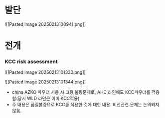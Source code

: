 
# 발단

![[Pasted image 20250213100941.png]]
# 전개

### KCC risk assessment

 ![[Pasted image 20250213101330.png]]


![[Pasted image 20250213101344.png]]


- china AZKO 파우더 사용 시 코팅 불량문제로, AHC 라인에도 KCC파우더를 적용함(당시 WLD 라인은 이미 KCC적용)
-  주 내용은 품질불량으로 KCC를 적용한 것에 대한 내용. 비산관련 문제는 논의되지 않음.


